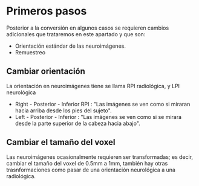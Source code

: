 # Primeros pasos
Posterior a la conversión en algunos casos se requieren cambios adicionales que trataremos en este apartado y que son:

 - Orientación estándar de las neuroimágenes.
 - Remuestreo

## Cambiar orientación
La orientación en neuroimágenes tiene se llama RPI radiológica, y LPI neurológica

 - Right - Posterior - Inferior RPI : "Las imágenes se ven como si miraran hacia arriba desde los pies del sujeto".
 - Left - Posterior - Inferior : "Las imágenes se ven como si se mirara desde la parte superior de la cabeza hacia abajo".

## Cambiar el tamaño del voxel
Las neuroimágenes ocasionalmente requieren ser transformadas; es decir, cambiar el tamaño del voxel de 0.5mm a 1mm, también hay otras trasnformaciones como pasar de una orientación neurológica a una radiológica.
